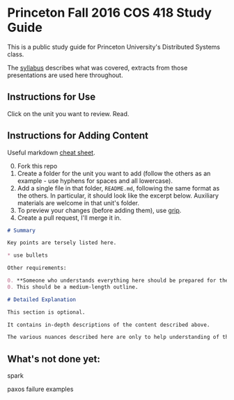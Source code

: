 # Princeton Fall 2016 COS 418 Study Guide

This is a public study guide for Princeton University's Distributed Systems class.

The [syllabus](https://www.cs.princeton.edu/courses/archive/fall16/cos418/syllabus.html) describes what was covered, extracts from those presentations are used here throughout.

## Instructions for Use

Click on the unit you want to review. Read.

## Instructions for Adding Content

Useful markdown [cheat sheet](https://github.com/adam-p/markdown-here/wiki/Markdown-Cheatsheet).

0. Fork this repo
0. Create a folder for the unit you want to add (follow the others as an example - use hyphens for spaces and all lowercase).
0. Add a single file in that folder, `README.md`, following the same format as the others. In particular, it should look like the excerpt below. Auxiliary materials are welcome in that unit's folder.
0. To preview your changes (before adding them), use [grip](https://github.com/joeyespo/grip).
0. Create a pull request, I'll merge it in.

```markdown
# Summary

Key points are tersely listed here.

* use bullets

Other requirements:

0. **Someone who understands everything here should be prepared for the exam.**
0. This should be a medium-length outline.

# Detailed Explanation

This section is optional. 

It contains in-depth descriptions of the content described above. 

The various nuances described here are only to help understanding of the topic.
```

## What's not done yet:

spark

paxos failure examples
